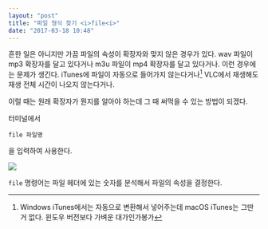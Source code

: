 ```yaml
---
layout: "post"
title: "파일 형식 찾기 <i>file<i>"
date: "2017-03-18 10:48"
---
```


흔한 일은 아니지만 가끔 파일의 속성이 확장자와 맞지 않은 경우가 있다. wav 파일이 mp3 확장자를 달고 있다거나 m3u 파일이 mp4 확장자를 달고 있다거나. 이런 경우에는 문제가 생긴다. iTunes에 파일이 자동으로 들어가지 않는다거나[^itunes] VLC에서 재생해도 재생 전체 시간이 나오지 않는다거나.

[^itunes]: Windows iTunes에서는 자동으로 변환해서 넣어주는데 macOS iTunes는 그딴 거 없다. 윈도우 버전보다 가벼운 대가인가봉가

이럴 때는 원래 확장자가 뭔지를 알아야 하는데 그 때 써먹을 수 있는 방법이 되겠다.

터미널에서

```
file 파일명
```

을 입력하여 사용한다.

![](http://d.pr/i/Q2rl+)

`file` 명령어는 파일 헤더에 있는 숫자를 분석해서 파일의 속성을 결정한다.
